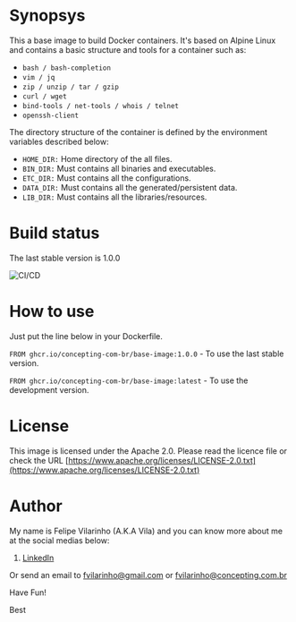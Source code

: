 Synopsys
========

This a base image to build Docker containers.
It's based on Alpine Linux and contains a basic structure and tools for a container such as:

- `bash / bash-completion`
- `vim / jq`
- `zip / unzip / tar / gzip`
- `curl / wget`
- `bind-tools / net-tools / whois / telnet`
- `openssh-client`


The directory structure of the container is defined by the environment variables described below:

- `HOME_DIR:` Home directory of the all files.
- `BIN_DIR:` Must contains all binaries and executables.
- `ETC_DIR:` Must contains all the configurations.
- `DATA_DIR:` Must contains all the generated/persistent data.
- `LIB_DIR:` Must contains all the libraries/resources.


Build status
============

The last stable version is 1.0.0

![CI/CD](https://github.com/concepting-com-br/base-image/workflows/CI/CD/badge.svg)


How to use
==========

Just put the line below in your Dockerfile.

`FROM ghcr.io/concepting-com-br/base-image:1.0.0` - To use the last stable version.

`FROM ghcr.io/concepting-com-br/base-image:latest` - To use the development version.


License
=======

This image is licensed under the Apache 2.0. Please read the licence file or check the URL [https://www.apache.org/licenses/LICENSE-2.0.txt](https://www.apache.org/licenses/LICENSE-2.0.txt)


Author
======

My name is Felipe Vilarinho (A.K.A Vila) and you can know more about me at the social medias below:

1. [LinkedIn](https://br.linkedin.com/in/fvilarinho)

Or send an email to fvilarinho@gmail.com or fvilarinho@concepting.com.br

Have Fun!

Best
